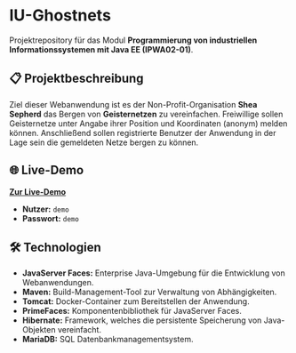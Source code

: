 # IU-Ghostnets

Projektrepository für das Modul **Programmierung von industriellen Informationssystemen mit Java EE (IPWA02-01)**.

## 📋 Projektbeschreibung

Ziel dieser Webanwendung ist es der Non-Profit-Organisation **Shea Sepherd** das Bergen von **Geisternetzen** zu vereinfachen. Freiwillige sollen Geisternetze unter Angabe ihrer Position und Koordinaten (anonym) melden können. Anschließend sollen registrierte Benutzer der Anwendung in der Lage sein die gemeldeten Netze bergen zu können.

## 🌐 Live-Demo

[**Zur Live-Demo**](https://ghostnets.filser.io) 

- **Nutzer:** `demo`  
- **Passwort:** `demo`  

## 🛠️ Technologien

- **JavaServer Faces:** Enterprise Java-Umgebung für die Entwicklung von Webanwendungen.
- **Maven:** Build-Management-Tool zur Verwaltung von Abhängigkeiten.
- **Tomcat:** Docker-Container zum Bereitstellen der Anwendung.
- **PrimeFaces:** Komponentenbibliothek für JavaServer Faces.
- **Hibernate:** Framework, welches die persistente Speicherung von Java-Objekten vereinfacht.
- **MariaDB:** SQL Datenbankmanagementsystem.